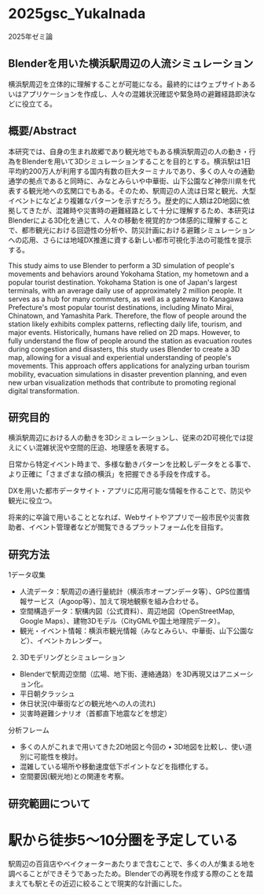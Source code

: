# 2025gsc_YukaInada
2025年ゼミ論

## Blenderを用いた横浜駅周辺の人流シミュレーション

横浜駅周辺を立体的に理解することが可能になる。最終的にはウェブサイトあるいはアプリケーションを作成し、人々の混雑状況確認や緊急時の避難経路即決などに役立てる。

## 概要/Abstract
本研究では、自身の生まれ故郷であり観光地でもある横浜駅周辺の人の動き・行為をBlenderを用いて3Dシミュレーションすることを目的とする。横浜駅は1日平均約200万人が利用する国内有数の巨大ターミナルであり、多くの人々の通勤通学の拠点であると同時に、みなとみらいや中華街、山下公園など神奈川県を代表する観光地への玄関口でもある。そのため、駅周辺の人流は日常と観光、大型イベントになどより複雑なパターンを示すだろう。歴史的に人類は2D地図に依拠してきたが、混雑時や災害時の避難経路として十分に理解するため、本研究はBlenderによる3D化を通じて、人々の移動を視覚的かつ体感的に理解することで、都市観光における回遊性の分析や、防災計画における避難シミュレーションへの応用、さらには地域DX推進に資する新しい都市可視化手法の可能性を提示する。

This study aims to use Blender to perform a 3D simulation of people's movements and behaviors around Yokohama Station, my hometown and a popular tourist destination. Yokohama Station is one of Japan's largest terminals, with an average daily use of approximately 2 million people. It serves as a hub for many commuters, as well as a gateway to Kanagawa Prefecture's most popular tourist destinations, including Minato Mirai, Chinatown, and Yamashita Park. Therefore, the flow of people around the station likely exhibits complex patterns, reflecting daily life, tourism, and major events. Historically, humans have relied on 2D maps. However, to fully understand the flow of people around the station as evacuation routes during congestion and disasters, this study uses Blender to create a 3D map, allowing for a visual and experiential understanding of people's movements. This approach offers applications for analyzing urban tourism mobility, evacuation simulations in disaster prevention planning, and even new urban visualization methods that contribute to promoting regional digital transformation.

## 研究目的

横浜駅周辺における人の動きを3Dシミュレーションし、従来の2D可視化では捉えにくい混雑状況や空間的圧迫、地理感を表現する。

日常から特定イベント時まで、多様な動きパターンを比較しデータをとる事で、より正確に「さまざまな顔の横浜」を把握できる手段を作成する。

DXを用いた都市データサイト・アプリに応用可能な情報を作ることで、防災や観光に役立つ。

将来的に卒論で用いることとなれば、Webサイトやアプリで一般市民や災害救助者、イベント管理者などが閲覧できるプラットフォーム化を目指す。

## 研究方法

1データ収集
- 人流データ：駅周辺の通行量統計（横浜市オープンデータ等）、GPS位置情報サービス（Agoop等）、加えて現地観察を組み合わせる。
- 空間構造データ：駅構内図（公式資料）、周辺地図（OpenStreetMap, Google Maps）、建物3Dモデル（CityGMLや国土地理院データ）。
- 観光・イベント情報：横浜市観光情報（みなとみらい、中華街、山下公園など）、イベントカレンダー。

2. 3Dモデリングとシミュレーション
- Blenderで駅周辺空間（広場、地下街、連絡通路）を3D再現又はアニメーション化。
- 平日朝夕ラッシュ
- 休日状況(中華街などの観光地への人の流れ)
- 災害時避難シナリオ（首都直下地震などを想定）

分析フレーム
- 多くの人がこれまで用いてきた2D地図と今回の	•	3D地図を比較し、使い道別に可能性を検討。
- 混雑している場所や移動速度低下ポイントなどを指標化する。
- 空間要因(観光地)との関連を考察。

## 研究範囲について

# 駅から徒歩5〜10分圏を予定している
駅周辺の百貨店やベイクォーターあたりまで含むことで、多くの人が集まる地を調べることができそうであったため。Blenderでの再現を作成する際のことを踏まえても駅とその近辺に絞ることで現実的な計画にした。